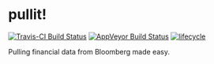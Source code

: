 <!-- README.md is generated from README.Rmd. Please edit that file -->
pullit!
=======

[![Travis-CI Build Status](https://travis-ci.org/bautheac/pullit.svg?branch=master)](https://travis-ci.org/bautheac/pullit)
[![AppVeyor Build Status](https://ci.appveyor.com/api/projects/status/github/bautheac/pullit?branch=master&svg=true)](https://ci.appveyor.com/project/bautheac/pullit)
[![lifecycle](https://img.shields.io/badge/lifecycle-experimental-orange.svg)](https://www.tidyverse.org/lifecycle/#experimental)

Pulling financial data from Bloomberg made easy.
